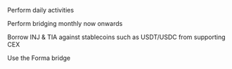 Perform daily activities

Perform bridging monthly now onwards

Borrow INJ & TIA against stablecoins such as USDT/USDC from supporting CEX

Use the Forma bridge
